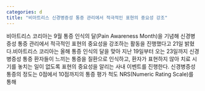 ```yaml
---
categories: d
title: "비아트리스 신경병증성 통증 관리에서 적극적인 표현의 중요성 강조"
---
```

비아트리스 코리아는 9월 통증 인식의 달(Pain Awareness Month)을 기념해 신경병증성 통증 관리에서 적극적인 표현의 중요성을 강조하는 활동을 진행했다고 21일 밝혔다.비아트리스 코리아는 올해 통증 인식의 달을 맞아 지난 19일부터 오는 23일까지 신경병증성 통증 환자들이 느끼는 통증을 질환으로 인식하고, 환자가 표현하지 않아 치료 시기를 놓치는 일이 없도록 표현의 중요성을 알리는 사내 이벤트를 진행한다. 신경병증성 통증의 정도는 0점에서 10점까지의 통증 평가 척도 NRS(Numeric Rating Scale)를 통해